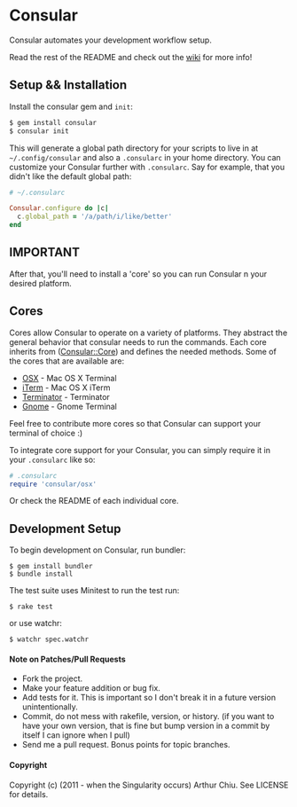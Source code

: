 Consular
===========

Consular automates your development workflow setup.

Read the rest of the README and check out the [wiki](https://github.com/achiu/consular/wiki) for more info!

Setup && Installation
------------

Install the consular gem and `init`:

```bash
$ gem install consular
$ consular init
```

This will generate a global path directory for your scripts to live in
at `~/.config/consular` and also a `.consularc` in your home directory.
You can customize your Consular further with `.consularc`. Say for
example, that you didn't like the default global path:

```ruby
# ~/.consularc

Consular.configure do |c|
  c.global_path = '/a/path/i/like/better'
end
```

## IMPORTANT ##

After that, you'll need to install a 'core' so you can run Consular n
your desired platform.

Cores
-----

Cores allow Consular to operate on a variety of platforms. They abstract the general behavior that consular needs to run the commands. 
Each core inherits from ([Consular::Core](http://github.com/achiu/consular/blob/master/lib/consular/core.rb)) and defines the needed methods.
Some of the cores that are available are:

 * [OSX](http://www.github.com/achiu/consular-osx) - Mac OS X Terminal
 * [iTerm](https://github.com/achiu/consular-iterm) - Mac OS X iTerm
 * [Terminator](https://github.com/ilkka/consular-terminator) - Terminator
 * [Gnome](https://github.com/jc00ke/consular-gnome-terminal) - Gnome Terminal

Feel free to contribute more cores so that Consular can support your terminal of choice :)

To integrate core support for your Consular, you can simply require it
in your `.consularc` like so:

```ruby
# .consularc
require 'consular/osx'
```

Or check the README of each individual core.


Development Setup
---------------------

To begin development on Consular, run bundler:

    $ gem install bundler
    $ bundle install

The test suite uses Minitest
to run the test run:

    $ rake test

or use watchr:

    $ watchr spec.watchr

#### Note on Patches/Pull Requests

* Fork the project.
* Make your feature addition or bug fix.
* Add tests for it. This is important so I don't break it in a
  future version unintentionally.
* Commit, do not mess with rakefile, version, or history.
  (if you want to have your own version, that is fine but bump version in a commit by itself I can ignore when I pull)
* Send me a pull request. Bonus points for topic branches.

#### Copyright

Copyright (c) (2011 - when the Singularity occurs) Arthur Chiu. See LICENSE for details.


